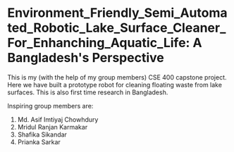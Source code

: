 # Environment_Friendly_Semi_Automated_Robotic_Lake_Surface_Cleaner_For_Enhanching_Aquatic_Life: A Bangladesh's Perspective
This is my (with the help of my group members) CSE 400 capstone project. Here we have built a prototype robot for cleaning floating waste from lake surfaces. This is also first time research in Bangladesh.

Inspiring group members are: 
1. Md. Asif Imtiyaj Chowhdury
2. Mridul Ranjan Karmakar
3. Shafika Sikandar
4. Prianka Sarkar
